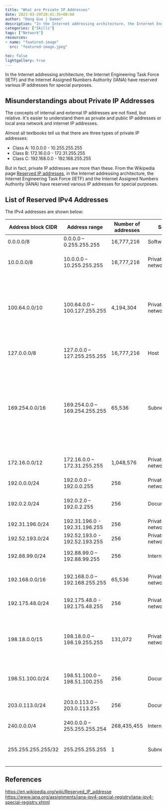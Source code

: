 ```yaml
---
title: "What are Private IP Addresses"
date: 2023-03-29T20:41:35+08:00
author: "Dong Guo | Damon"
description: "In the Internet addressing architecture, the Internet Engineering Task Force (IETF) and the Internet Assigned Numbers Authority (IANA) have reserved various IP addresses for special purposes."
categories: ["Skills"]
tags: ["Network"]
resources:
- name: "featured-image"
  src: "featured-image.jpeg"

toc: false
lightgallery: true
---
```


In the Internet addressing architecture, the Internet Engineering Task Force (IETF) and the Internet Assigned Numbers Authority (IANA) have reserved various IP addresses for special purposes.

<!--more-->

## Misunderstandings about Private IP Addresses

The concepts of internal and external IP addresses are not fixed, but relative. It's easier to understand them as private and public IP addresses or local area network and internet IP addresses.

Almost all textbooks tell us that there are three types of private IP addresses:

+  Class A: 10.0.0.0 - 10.255.255.255
+  Class B: 172.16.0.0 - 172.31.255.255
+  Class C: 192.168.0.0 - 192.168.255.255

But in fact, private IP addresses are more than these. From the Wikipedia page [Reserved IP addresses](https://en.wikipedia.org/wiki/Reserved_IP_addresses), in the Internet addressing architecture, the Internet Engineering Task Force (IETF) and the Internet Assigned Numbers Authority (IANA) have reserved various IP addresses for special purposes.

## List of Reserved IPv4 Addresses

The IPv4 addresses are shown below:


| Address block CIDR | Address range                 | Number of addresses | Scope           | RFC             | Description             |
| ------------------ | ----------------------------- | ------------------- | --------------- | --------------- | ----------------------- |
| 0.0.0.0/8          | 0.0.0.0 – 0.255.255.255       | 16,777,216          | Software        | RFC791          | Current network |
| 10.0.0.0/8         | 10.0.0.0 – 10.255.255.255     | 16,777,216          | Private network | RFC1918         | Used for local communications within a private network |
| 100.64.0.0/10      | 100.64.0.0 – 100.127.255.255  | 4,194,304           | Private network | RFC6598         | Shared address space for communications between a service provider and its subscribers when using a carrier-grade NAT |
| 127.0.0.0/8        | 127.0.0.0 – 127.255.255.255   | 16,777,216          | Host            | RFC1122         | Used for loopback addresses to the local host |
| 169.254.0.0/16     | 169.254.0.0 – 169.254.255.255 | 65,536              | Subnet          | RFC3927         | Used for link-local addresses[5] between two hosts on a single link when no IP address is otherwise specified, such as would have normally been retrieved from a DHCP server |
| 172.16.0.0/12      | 172.16.0.0 – 172.31.255.255   | 1,048,576           | Private network | RFC1918         | Used for local communications within a private network |
| 192.0.0.0/24       | 192.0.0.0 – 192.0.0.255       | 256                 | Private network | RFC6890         | IETF Protocol Assignments |
| 192.0.2.0/24       | 192.0.2.0 – 192.0.2.255       | 256                 | Documentation   | RFC5737         | Assigned as TEST-NET-1, documentation and examples |
| 192.31.196.0/24    | 192.31.196.0 - 192.31.196.255 | 256                 | Private network | RFC7535         | AS112-v4 |
| 192.52.193.0/24    | 192.52.193.0 - 192.52.193.255 | 256                 | Private network | RFC7450         | AMT |
| 192.88.99.0/24     | 192.88.99.0 – 192.88.99.255   | 256                 | Internet        | RFC7526         | Deprecated (6to4 Relay Anycast) |
| 192.168.0.0/16     | 192.168.0.0 – 192.168.255.255 | 65,536              | Private network | RFC1918         | Used for local communications within a private network |
| 192.175.48.0/24    | 192.175.48.0 - 192.175.48.255 | 256                 | Private network | RFC7534         | Direct Delegation AS112 Service |
| 198.18.0.0/15      | 198.18.0.0 – 198.19.255.255   | 131,072             | Private network | RFC2544         | Used for benchmark testing of inter-network communications between two separate subnets |
| 198.51.100.0/24    | 198.51.100.0 – 198.51.100.255 | 256                 | Documentation   | RFC5737         | Assigned as TEST-NET-2, documentation and examples |
| 203.0.113.0/24     | 203.0.113.0 – 203.0.113.255   | 256                 | Documentation   | RFC5737         | Assigned as TEST-NET-3, documentation and examples |
| 240.0.0.0/4        | 240.0.0.0 – 255.255.255.254   | 268,435,455         | Internet        | RFC1112         | Reserved for future use |
| 255.255.255.255/32 | 255.255.255.255               | 1                   | Subnet          | RFC8190, RFC919 | Reserved for the "limited broadcast" destination address |

## References

https://en.wikipedia.org/wiki/Reserved_IP_addresse  
https://www.iana.org/assignments/iana-ipv4-special-registry/iana-ipv4-special-registry.xhtml  

